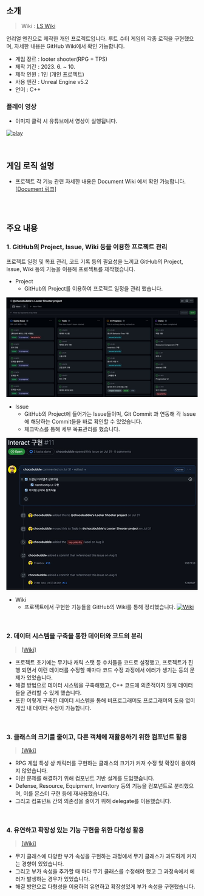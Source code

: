 

## 소개
> Wiki : [LS Wiki](https://github.com/chocobubble/LooterShooter/wiki)

언리얼 엔진으로 제작한 개인 프로젝트입니다.
루트 슈터 게임의 각종 로직을 구현했으며, 자세한 내용은 GitHub Wiki에서 확인 가능합니다.

- 게임 장르 : looter shooter(RPG + TPS)  
- 제작 기간 : 2023. 6. ~ 10.
- 제작 인원 : 1인 (개인 프로젝트)
- 사용 엔진 : Unreal Engine v5.2 
- 언어 : C++

### 플레이 영상
- 이미지 클릭 시 유튜브에서 영상이 실행됩니다.

[![play](https://img.youtube.com/vi/FKlwz-1G0EQ/0.jpg)](https://youtu.be/FKlwz-1G0EQ)

<br>

## 게임 로직 설명
- 프로젝트 각 기능 관련 자세한 내용은 Document Wiki 에서 확인 가능합니다. 
[[Document 링크]](https://github.com/chocobubble/LooterShooter/wiki/Document)

<br><br>

## 주요 내용

### 1. GitHub의 Project, Issue, Wiki 등을 이용한 프로젝트 관리
프로젝트 일정 및 목표 관리, 코드 기록 등의 필요성을 느끼고 GitHub의 Project, Issue, Wiki 등의 기능을 이용해 프로젝트를 제작했습니다. 

- Project
  - GitHub의 Project를 이용하여 프로젝트 일정을 관리 했습니다.

[![project](https://github.com/chocobubble/chocobubble/blob/9ab1c845ef522f4622b6c6cdd25ae4455fdc405f/Images/Project_main.JPG)](https://github.com/users/chocobubble/projects/2)

- Issue
  - GitHub의 Project에 들어가는 Issue들이며, Git Commit 과 연동해 각 Issue에 해당하는 Commit들을 바로 확인할 수 있었습니다.
  - 체크박스를 통해 세부 목표관리를 했습니다.

[![Issue](https://github.com/chocobubble/chocobubble/blob/9ab1c845ef522f4622b6c6cdd25ae4455fdc405f/Images/Project_issue_2.JPG)](https://github.com/chocobubble/chocobubble/Images/Project_issue.JPG) 

- Wiki
  - 프로젝트에서 구현한 기능들을 GitHub의 Wiki를 통해 정리했습니다.
[<img width="523" alt="Wiki" src="https://github.com/chocobubble/chocobubble/assets/100405650/d446a555-e10b-4e17-b134-5bf28ddb5e94">](https://github.com/chocobubble/LS/wiki)


<br>

### 2. 데이터 시스템을 구축을 통한 데이터와 코드의 분리
>  [[Wiki]](https://github.com/chocobubble/LS/wiki/%EB%8D%B0%EC%9D%B4%ED%84%B0-%EC%8B%9C%EC%8A%A4%ED%85%9C)
- 프로젝트 초기에는 무기나 캐릭 스탯 등 수치들을 코드로 설정했고, 프로젝트가 진행 되면서 이런 데이터를 수정할 때마다 코드 수정 과정에서 에러가 생기는 등의 문제가 있었습니다. 
- 해결 방법으로 데이터 시스템을 구축해했고, C++ 코드에 의존적이지 않게 데이터들을 관리할 수 있게 했습니다. 
- 또한 이렇게 구축한 데이터 시스템을 통해 비프로그래머도 프로그래머의 도움 없이 게임 내 데이터 수정이 가능합니다.


<br>

### 3. 클래스의 크기를 줄이고, 다른 객체에 재활용하기 위한 컴포넌트 활용
> [[Wiki]](https://github.com/chocobubble/LS/wiki/%EC%BB%B4%ED%8F%AC%EB%84%8C%ED%8A%B8)
- RPG 게임 특성 상 캐릭터를 구현하는 클래스의 크기가 커져 수정 및 확장이 용이하지 않았습니다. 
- 이런 문제를 해결하기 위해 컴포넌트 기반 설계를 도입했습니다. 
- Defense, Resource, Equipment, Inventory 등의 기능을 컴포넌트로 분리했으며, 이를 몬스터 구현 등에 재사용했습니다. 
- 그리고 컴포넌트 간의 의존성을 줄이기 위해 delegate를 이용했습니다.

<br>


### 4. 유연하고 확장성 있는 기능 구현을 위한 다형성 활용
> [[Wiki]](https://github.com/chocobubble/LS/wiki/%EB%8B%A4%ED%98%95%EC%84%B1)
- 무기 클래스에 다양한 부가 속성을 구현하는 과정에서 무기 클래스가 과도하게 커지는 경향이 있었습니다.
- 그리고 부가 속성을 추가할 때 마다 무기 클래스를 수정해야 했고 그 과정속에서 에러가 발생하는 경우가 있었습니다.
- 해결 방안으로 다형성을 이용하여 유연하고 확장성있게 부가 속성을 구현했습니다.




